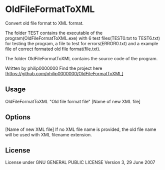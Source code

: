 # OldFileFormatToXML

Convert old file format to XML format.

The folder TEST contains the executable of the program(OldFileFormatToXML.exe) with 6 test files(TEST0.txt to TEST6.txt) for testing the program, a file to test for errors(ERROR0.txt) and a example file of correct formated old file format(file.txt).

The folder OldFileFormatToXML contains the source code of the program.

Written by philip0000000
Find the project here [https://github.com/philip0000000/OldFileFormatToXML]

## Usage

OldFileFormatToXML  "Old file format file" [Name of new XML file]

## Options

[Name of new XML file]    If no XML file name is provided, the old file name will be used with XML filename extension.

## License

License under GNU GENERAL PUBLIC LICENSE Version 3, 29 June 2007


